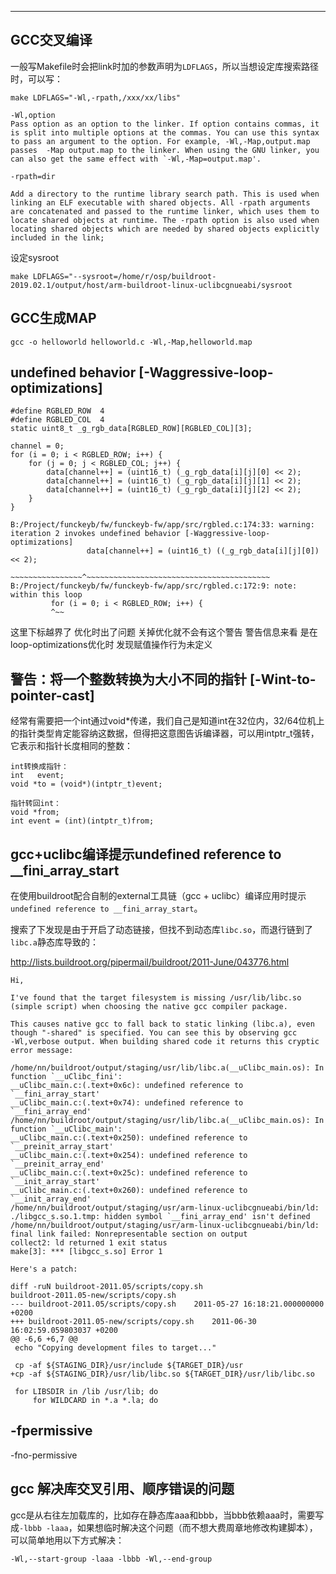 ---

## GCC交叉编译

一般写Makefile时会把link时加的参数声明为`LDFLAGS`，所以当想设定库搜索路径时，可以写：

```
make LDFLAGS="-Wl,-rpath,/xxx/xx/libs"
```

```
-Wl,option
Pass option as an option to the linker. If option contains commas, it is split into multiple options at the commas. You can use this syntax to pass an argument to the option. For example, -Wl,-Map,output.map passes  -Map output.map to the linker. When using the GNU linker, you can also get the same effect with `-Wl,-Map=output.map'.

-rpath=dir

Add a directory to the runtime library search path. This is used when linking an ELF executable with shared objects. All -rpath arguments are concatenated and passed to the runtime linker, which uses them to locate shared objects at runtime. The -rpath option is also used when locating shared objects which are needed by shared objects explicitly included in the link;
```

设定sysroot

```
make LDFLAGS="--sysroot=/home/r/osp/buildroot-2019.02.1/output/host/arm-buildroot-linux-uclibcgnueabi/sysroot
```

## GCC生成MAP

```
gcc -o helloworld helloworld.c -Wl,-Map,helloworld.map
```

## undefined behavior [-Waggressive-loop-optimizations]

```
#define RGBLED_ROW  4
#define RGBLED_COL  4
static uint8_t _g_rgb_data[RGBLED_ROW][RGBLED_COL][3];
```
```
channel = 0;
for (i = 0; i < RGBLED_ROW; i++) {
    for (j = 0; j < RGBLED_COL; j++) {
        data[channel++] = (uint16_t) (_g_rgb_data[i][j][0] << 2);
        data[channel++] = (uint16_t) (_g_rgb_data[i][j][1] << 2);
        data[channel++] = (uint16_t) (_g_rgb_data[i][j][2] << 2);
    }
}
```

```
B:/Project/funckeyb/fw/funckeyb-fw/app/src/rgbled.c:174:33: warning: iteration 2 invokes undefined behavior [-Waggressive-loop-optimizations]
                 data[channel++] = (uint16_t) ((_g_rgb_data[i][j][0]) << 2);
                 ~~~~~~~~~~~~~~~~^~~~~~~~~~~~~~~~~~~~~~~~~~~~~~~~~~~~~~~~~~
B:/Project/funckeyb/fw/funckeyb-fw/app/src/rgbled.c:172:9: note: within this loop
         for (i = 0; i < RGBLED_ROW; i++) {
         ^~~

```

这里下标越界了 优化时出了问题 关掉优化就不会有这个警告
警告信息来看 是在loop-optimizations优化时 发现赋值操作行为未定义



## 警告：将一个整数转换为大小不同的指针 [-Wint-to-pointer-cast]

经常有需要把一个int通过void*传递，我们自己是知道int在32位内，32/64位机上的指针类型肯定能容纳这数据，但得把这意图告诉编译器，可以用intptr_t强转，它表示和指针长度相同的整数：

```
int转换成指针：
int   event;
void *to = (void*)(intptr_t)event;

指针转回int：
void *from;
int event = (int)(intptr_t)from;
```



## gcc+uclibc编译提示undefined reference to __fini_array_start

在使用buildroot配合自制的external工具链（gcc + uclibc）编译应用时提示`undefined reference to __fini_array_start`。

搜索了下发现是由于开启了动态链接，但找不到动态库`libc.so`，而退行链到了`libc.a`静态库导致的：

http://lists.buildroot.org/pipermail/buildroot/2011-June/043776.html

```none
Hi,

I've found that the target filesystem is missing /usr/lib/libc.so
(simple script) when choosing the native gcc compiler package.

This causes native gcc to fall back to static linking (libc.a), even
though "-shared" is specified. You can see this by observing gcc
-Wl,verbose output. When building shared code it returns this cryptic
error message:

/home/nn/buildroot/output/staging/usr/lib/libc.a(__uClibc_main.os): In
function `__uClibc_fini':
__uClibc_main.c:(.text+0x6c): undefined reference to `__fini_array_start'
__uClibc_main.c:(.text+0x74): undefined reference to `__fini_array_end'
/home/nn/buildroot/output/staging/usr/lib/libc.a(__uClibc_main.os): In
function `__uClibc_main':
__uClibc_main.c:(.text+0x250): undefined reference to
`__preinit_array_start'
__uClibc_main.c:(.text+0x254): undefined reference to `__preinit_array_end'
__uClibc_main.c:(.text+0x25c): undefined reference to `__init_array_start'
__uClibc_main.c:(.text+0x260): undefined reference to `__init_array_end'
/home/nn/buildroot/output/staging/usr/arm-linux-uclibcgnueabi/bin/ld:
./libgcc_s.so.1.tmp: hidden symbol `__fini_array_end' isn't defined
/home/nn/buildroot/output/staging/usr/arm-linux-uclibcgnueabi/bin/ld:
final link failed: Nonrepresentable section on output
collect2: ld returned 1 exit status
make[3]: *** [libgcc_s.so] Error 1

Here's a patch:

diff -ruN buildroot-2011.05/scripts/copy.sh
buildroot-2011.05-new/scripts/copy.sh
--- buildroot-2011.05/scripts/copy.sh    2011-05-27 16:18:21.000000000 +0200
+++ buildroot-2011.05-new/scripts/copy.sh    2011-06-30 16:02:59.059803037 +0200
@@ -6,6 +6,7 @@
 echo "Copying development files to target..."

 cp -af ${STAGING_DIR}/usr/include ${TARGET_DIR}/usr
+cp -af ${STAGING_DIR}/usr/lib/libc.so ${TARGET_DIR}/usr/lib/libc.so

 for LIBSDIR in /lib /usr/lib; do
     for WILDCARD in *.a *.la; do
```



## -fpermissive

-fno-permissive



## gcc 解决库交叉引用、顺序错误的问题

gcc是从右往左加载库的，比如存在静态库aaa和bbb，当bbb依赖aaa时，需要写成`-lbbb -laaa`，如果想临时解决这个问题（而不想大费周章地修改构建脚本），可以简单地用以下方式解决：

```
-Wl,--start-group -laaa -lbbb -Wl,--end-group
```


